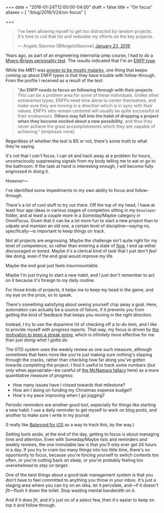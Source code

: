+++
date = "2016-01-24T12:00:00-04:00"
draft = false
title = "On focus"
aliases = [ "/blog/2016/1/24/on-focus" ]

+++

<blockquote class="twitter-tweet" data-lang="en"><p lang="en" dir="ltr">I&#39;ve been allowing myself to get too distracted by random projects. It&#39;s time to cull that list and redouble my efforts on the key projects.</p>&mdash; Angelo Stavrow (@AngeloStavrow) <a href="https://twitter.com/AngeloStavrow/status/691000171539214336">January 23, 2016</a></blockquote> <script async src="//platform.twitter.com/widgets.js" charset="utf-8"></script>

Years ago, as part of an engineering internship prep course, I had to do a [Myers-Briggs personality test](http://www.myersbriggs.org/). The results indicated that I'm an [ENFP type](https://en.wikipedia.org/wiki/ENFP).

While the MBTI was [proven to be mostly malarky](http://www.vox.com/2014/7/15/5881947/myers-briggs-personality-test-meaningless), one thing that keeps coming up about ENFP types is that they have trouble with follow-through. From the profile I received as a result of the test:

> "**An ENFP needs to focus on following through with their projects**. This can be a problem area for some of these individuals. Unlike other extraverted types, ENFPs need time alone to center themselves, and make sure they are moving in a direction which is in sync with their values. ENFPs who remain centered will usually be quite successful at their endeavours. **Others may fall into the habit of dropping a project when they become excited about a new possibility**, and thus they never achieve the great accomplishments which they are capable of achieving." [emphasis mine]

Regardless of whether the test is BS or not, there's some truth to what they're saying.

It's not that I *can't* focus. I can sit and hack away at a problem for hours, unconsciously suppressing signals from my body telling me to eat or go to the bathroom. If the task at hand is interesting enough, I will become fully engrossed in doing it.

*However&mdash;*

I've identified some impediments to my own ability to focus and follow-through.

There's a *lot* of cool stuff to try out there. Off the top of my head, I have at least four app ideas in various stages of completion sitting in my `Developer` folder, and at least a couple more in a Someday/Maybe category in OmniFocus. Given that it can be a *lot* more fun to start a new project than to udpate and maintain an old one, a certain level of discipline&mdash;saying no, specifically&mdash;is important to keep things on track.

Not all projects are engrossing. Maybe the challenge isn't quite right for my level of competence, so rather than entering a state of [flow](https://en.wikipedia.org/wiki/Flow_(psychology)), I end up either discouraged or bored. Maybe it's a clerical kind of task that I just don't *feel* like doing, even if the end goal would improve my life

Maybe the end goal just feels insurmountable.

Maybe I'm just trying to start a new habit, and I just don't remember to act on it because it's foreign to my daily routine.

For those kinds of projects, it helps me to keep my head in the game, and my eye on the prize, so to speak.

There's something satisfying about seeing yourself chip away a goal. Here, automation can actually be a source of failure, if it prevents you from getting the kind of feedback that keeps you moving in the right direction.

Instead, I try to use the dopamine hit of checking off a to-do item, and I like to provide myself with progress reports. That way, my focus is driven by [the motivation to keep a streak going](http://lifehacker.com/281626/jerry-seinfelds-productivity-secret), which is infinitely more effective for me than just *doing what I gotta do*.

The GTD system uses the weekly review as one such measure, although sometimes that feels more like you're just making sure nothing's slipping through the cracks, rather than checking how far along you've gotten towards completing the project. I find it useful to track some numbers (but only when appropriate&mdash;be careful of [the McNamara fallacy](https://en.wikipedia.org/wiki/McNamara_fallacy) here) as a more quantitative measure of progress:

- How many issues have I closed towards that milestone?
- How am I doing on funding my Christmas expense budget?
- How's my pace improving when I go jogging?

Periodic reminders are another good tool, especially for things like starting a new habit. I use a daily reminder to get myself to work on blog posts, and another to make sure I write in my journal.

(I really like [Balanced for iOS](http://balancedapp.com/) as a way to track this, by the way.)

Setting tools aside, at the end of the day, getting to  focus is about managing time and attention. Even with Someday/Maybe lists and reminders and weekly reviews, the one immutable law is that you'll only ever get 24 hours in a day. If you try to cram too many *things* into too little *time*, there's no opportunity to focus, because you're forcing yourself to switch contexts too often, or you're cutting back on sleep, or you're probably feeling too overwhelmed to *stay on target*.

One of the best things about a good  task management system is that you don't have to feel committed to anything you throw in your inbox. It's just a staging area where you can try on an idea, let it percolate, and&mdash;if it doesn't *fit*&mdash;flush it down the toilet. Stop wasting mental bandwidth on it.

And if it does *fit*, and it's just on of a select few, then it's easier to keep on top it and follow through.
